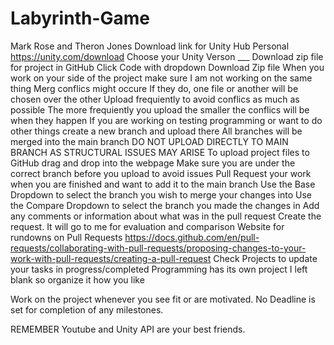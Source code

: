 # Labyrinth-Game
Mark Rose and Theron Jones 
Download link for Unity Hub Personal https://unity.com/download
Choose your Unity Verson ___
Download zip file for project in GitHub 
  Click Code with dropdown
  Download Zip file
When you work on your side of the project make sure I am not working on the same thing
  Merg conflics might occure
    If they do, one file or another will be chosen over the other
  Upload frequiently to avoid conflics as much as possible
    The more frequiently you upload the smaller the conflics will be when they happen
  If you are working on testing programming or want to do other things create a new branch and upload there
    All branches will be merged into the main branch
      DO NOT UPLOAD DIRECTLY TO MAIN BRANCH AS STRUCTURAL ISSUES MAY ARISE
To upload project files to GitHub drag and drop into the webpage
  Make sure you are under the correct branch before you upload to avoid issues
Pull Request your work when you are finished and want to add it to the main branch
  Use the Base Dropdown to select the branch you wish to merge your changes into
  Use the Compare Dropdown to select the branch you made the changes in
  Add any comments or information about what was in the pull request
  Create the request. It will go to me for evaluation and comparison
  Website for rundowns on Pull Requests 
  https://docs.github.com/en/pull-requests/collaborating-with-pull-requests/proposing-changes-to-your-work-with-pull-requests/creating-a-pull-request
Check Projects to update your tasks in progress/completed
  Programming has its own project I left blank so organize it how you like

Work on the project whenever you see fit or are motivated. No Deadline is set for completion of any milestones.

REMEMBER
  Youtube and Unity API are your best friends.

